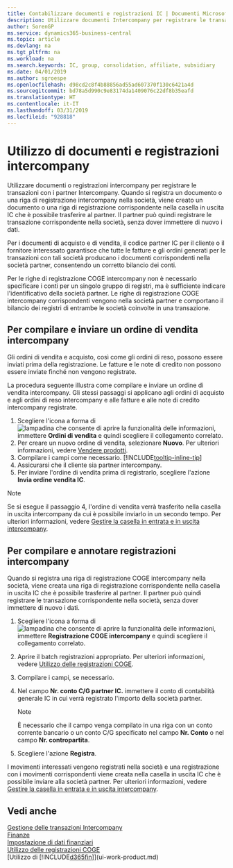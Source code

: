 ```yaml
---
title: Contabilizzare documenti e registrazioni IC | Documenti Microsoft
description: Utilizzare documenti Intercompany per registrare le transazioni con i partner Intercompany.
author: SorenGP
ms.service: dynamics365-business-central
ms.topic: article
ms.devlang: na
ms.tgt_pltfrm: na
ms.workload: na
ms.search.keywords: IC, group, consolidation, affiliate, subsidiary
ms.date: 04/01/2019
ms.author: sgroespe
ms.openlocfilehash: d98cd2c8f4b88856ad55ad607370f130c6421a4d
ms.sourcegitcommit: bd78a5d990c9e83174da1409076c22df8b35eafd
ms.translationtype: HT
ms.contentlocale: it-IT
ms.lasthandoff: 03/31/2019
ms.locfileid: "928818"
---
```

# <a name="work-with-intercompany-documents-and-journals"></a>Utilizzo di documenti e registrazioni intercompany
Utilizzare documenti o registrazioni intercompany per registrare le transazioni con i partner Intercompany. Quando si registra un documento o una riga di registrazione intercompany nella società, viene creato un documento o una riga di registrazione corrispondente nella casella in uscita IC che è possibile trasferire al partner. Il partner può quindi registrare le transazione corrispondente nella società, senza dover immettere di nuovo i dati.

Per i documenti di acquisto e di vendita, il codice partner IC per il cliente o il fornitore interessato garantisce che tutte le fatture e gli ordini generati per le transazioni con tali società producano i documenti corrispondenti nella società partner, consentendo un corretto bilancio dei conti.

Per le righe di registrazione COGE intercompany non è necessario specificare i conti per un singolo gruppo di registri, ma è sufficiente indicare l'identificativo della società partner. Le righe di registrazione COGE intercompany corrispondenti vengono nella società partner e comportano il bilancio dei registri di entrambe le società coinvolte in una transazione.

## <a name="to-fill-in-and-send-an-intercompany-sales-order"></a>Per compilare e inviare un ordine di vendita intercompany
Gli ordini di vendita e acquisto, così come gli ordini di reso, possono essere inviati prima della registrazione. Le fatture e le note di credito non possono essere inviate finché non vengono registrate.

La procedura seguente illustra come compilare e inviare un ordine di vendita intercompany. Gli stessi passaggi si applicano agli ordini di acquisto e agli ordini di reso intercompany e alle fatture e alle note di credito intercompany registrate.  

1. Scegliere l'icona a forma di ![lampadina che consente di aprire la funzionalità delle informazioni](media/ui-search/search_small.png "Informazioni sull'operazione che si desidera eseguire"), immettere **Ordini di vendita** e quindi scegliere il collegamento correlato.  
2. Per creare un nuovo ordine di vendita, selezionare **Nuovo**. Per ulteriori informazioni, vedere [Vendere prodotti](sales-how-sell-products.md).  
3. Compilare i campi come necessario. [!INCLUDE[tooltip-inline-tip](includes/tooltip-inline-tip_md.md)]
4. Assicurarsi che il cliente sia partner intercompany.
5. Per inviare l'ordine di vendita prima di registrarlo, scegliere l'azione **Invia ordine vendita IC**.

> [!NOTE]
> Se si esegue il passaggio 4, l'ordine di vendita verrà trasferito nella casella in uscita intercompany da cui è possibile inviarlo in un secondo tempo. Per ulteriori informazioni, vedere [Gestire la casella in entrata e in uscita intercompany](intercompany-how-manage-intercompany-inbox.md).

## <a name="to-fill-in-and-post-an-intercompany-journal"></a>Per compilare e annotare registrazioni intercompany
Quando si registra una riga di registrazione COGE intercompany nella società, viene creata una riga di registrazione corrispondente nella casella in uscita IC che è possibile trasferire al partner. Il partner può quindi registrare le transazione corrispondente nella società, senza dover immettere di nuovo i dati.

1. Scegliere l'icona a forma di ![lampadina che consente di aprire la funzionalità delle informazioni](media/ui-search/search_small.png "Informazioni sull'operazione che si desidera eseguire"), immettere **Registrazione COGE intercompany** e quindi scegliere il collegamento correlato.  
2. Aprire il batch registrazioni appropriato. Per ulteriori informazioni, vedere [Utilizzo delle registrazioni COGE](ui-work-general-journals.md).
3. Compilare i campi, se necessario.
4. Nel campo **Nr. conto C/G partner IC.** immettere il conto di contabilità generale IC in cui verrà registrato l'importo della società partner.

    > [!NOTE]
    > È necessario che il campo venga compilato in una riga con un conto corrente bancario o un conto C/G specificato nel campo **Nr. Conto** o nel campo **Nr. contropartita**.  
5. Scegliere l'azione **Registra**.

I movimenti interessati vengono registrati nella società e una registrazione con i movimenti corrispondenti viene creata nella casella in uscita IC che è possibile inviare alla società partner. Per ulteriori informazioni, vedere [Gestire la casella in entrata e in uscita intercompany](intercompany-how-manage-intercompany-inbox.md).

## <a name="see-also"></a>Vedi anche
[Gestione delle transazioni Intercompany](intercompany-manage.md)  
[Finanze](finance.md)  
[Impostazione di dati finanziari](finance-setup-finance.md)  
[Utilizzo delle registrazioni COGE](ui-work-general-journals.md)  
[Utilizzo di [!INCLUDE[d365fin](includes/d365fin_md.md)]](ui-work-product.md)

